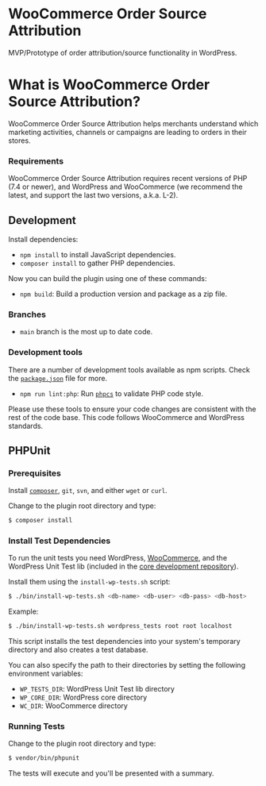 # WooCommerce Order Source Attribution

MVP/Prototype of order attribution/source functionality in WordPress.

# What is WooCommerce Order Source Attribution?
WooCommerce Order Source Attribution helps merchants understand which marketing activities, channels or campaigns are leading to orders in their stores. 


### Requirements

WooCommerce Order Source Attribution requires recent versions of PHP (7.4 or newer), and WordPress and WooCommerce (we recommend the latest, and support the last two versions, a.k.a. L-2).


## Development

Install dependencies:

-   `npm install` to install JavaScript dependencies.
-   `composer install` to gather PHP dependencies.

Now you can build the plugin using one of these commands:

-   `npm build`: Build a production version and package as a zip file.

### Branches

-   `main` branch is the most up to date code.

### Development tools

There are a number of development tools available as npm scripts. Check the [`package.json`](https://github.com/woocommerce/woocommerce-order-source-attribution/blob/main/package.json) file for more.

-   `npm run lint:php`: Run [`phpcs`](https://github.com/squizlabs/PHP_CodeSniffer) to validate PHP code style.

Please use these tools to ensure your code changes are consistent with the rest of the code base. This code follows WooCommerce and WordPress standards.



## PHPUnit

### Prerequisites

Install [`composer`](https://getcomposer.org/), `git`, `svn`, and either `wget` or `curl`.

Change to the plugin root directory and type:

```bash
$ composer install
```


### Install Test Dependencies

To run the unit tests you need WordPress, [WooCommerce](https://github.com/woocommerce/woocommerce), and the WordPress Unit Test lib (included in the [core development repository](https://make.wordpress.org/core/handbook/testing/automated-testing/phpunit/)).

Install them using the `install-wp-tests.sh` script:

```bash
$ ./bin/install-wp-tests.sh <db-name> <db-user> <db-pass> <db-host>
```

Example:

```bash
$ ./bin/install-wp-tests.sh wordpress_tests root root localhost
```

This script installs the test dependencies into your system's temporary directory and also creates a test database.

You can also specify the path to their directories by setting the following environment variables:

-   `WP_TESTS_DIR`: WordPress Unit Test lib directory
-   `WP_CORE_DIR`: WordPress core directory
-   `WC_DIR`: WooCommerce directory

### Running Tests

Change to the plugin root directory and type:

```bash
$ vendor/bin/phpunit
```

The tests will execute and you'll be presented with a summary.


